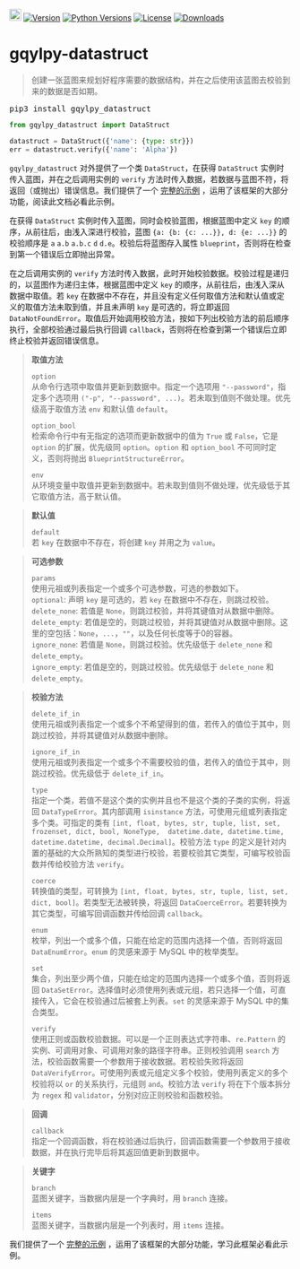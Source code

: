 [<img alt="LOGO" src="http://www.gqylpy.com/static/img/favicon.ico" height="21" width="21"/>](http://www.gqylpy.com)
[![Version](https://img.shields.io/pypi/v/gqylpy_datastruct)](https://pypi.org/project/gqylpy_datastruct/)
[![Python Versions](https://img.shields.io/pypi/pyversions/gqylpy_datastruct)](https://pypi.org/project/gqylpy_datastruct)
[![License](https://img.shields.io/pypi/l/gqylpy_datastruct)](https://github.com/gqylpy/gqylpy-datastruct/blob/master/LICENSE)
[![Downloads](https://pepy.tech/badge/gqylpy_datastruct/month)](https://pepy.tech/project/gqylpy_datastruct)

# gqylpy-datastruct

> 创建一张蓝图来规划好程序需要的数据结构，并在之后使用该蓝图去校验到来的数据是否如期。

<kbd>pip3 install gqylpy_datastruct</kbd>

```python
from gqylpy_datastruct import DataStruct

datastruct = DataStruct({'name': {type: str}})
err = datastruct.verify({'name': 'Alpha'})
```

`gqylpy_datastruct` 对外提供了一个类 `DataStruct`，在获得 `DataStruct` 实例时传入蓝图，并在之后调用实例的 `verify`
方法时传入数据，若数据与蓝图不符，将返回（或抛出）错误信息。我们提供了一个
[完整的示例](https://github.com/gqylpy/gqylpy-datastruct/blob/master/test.py)
，运用了该框架的大部分功能，阅读此文档必看此示例。

在获得 `DataStruct` 实例时传入蓝图，同时会校验蓝图，根据蓝图中定义 `key` 的顺序，从前往后，由浅入深进行校验，蓝图
`{a: {b: {c: ...}}, d: {e: ...}}` 的校验顺序是 `a` `a.b` `a.b.c` `d` `d.e`。校验后将蓝图存入属性 
`blueprint`，否则将在检查到第一个错误后立即抛出异常。

在之后调用实例的 `verify` 方法时传入数据，此时开始校验数据。校验过程是递归的，以蓝图作为递归主体，根据蓝图中定义 `key`
的顺序，从前往后，由浅入深从数据中取值。若 `key` 在数据中不存在，并且没有定义任何取值方法和默认值或定义的取值方法未取到值，并且未声明 `key`
是可选的，将立即返回 `DataNotFoundError`。取值后开始调用校验方法，按如下列出校验方法的前后顺序执行，全部校验通过最后执行回调
`callback`，否则将在检查到第一个错误后立即终止校验并返回错误信息。

> __取值方法__
> 
> <kbd>`option`</kbd>  
> 从命令行选项中取值并更新到数据中。指定一个选项用 `"--password"`，指定多个选项用
`("-p", "--password", ...)`。若未取到值则不做处理。优先级高于取值方法 `env` 和默认值 `default`。
> 
> <kbd>`option_bool`</kbd>  
> 检索命令行中有无指定的选项而更新数据中的值为 `True` 或 `False`，它是 `option` 的扩展，优先级同 `option`。`option`
和 `option_bool` 不可同时定义，否则将抛出 `BlueprintStructureError`。
> 
> <kbd>`env`</kbd>  
> 从环境变量中取值并更新到数据中。若未取到值则不做处理，优先级低于其它取值方法，高于默认值。

> __默认值__
> 
> <kbd>`default`</kbd>  
> 若 `key` 在数据中不存在，将创建 `key` 并用之为 `value`。

> __可选参数__
> 
> <kbd>`params`</kbd>  
> 使用元祖或列表指定一个或多个可选参数，可选的参数如下。  
> `optional`: 声明 `key` 是可选的，若 `key` 在数据中不存在，则跳过校验。  
> `delete_none`: 若值是 `None`，则跳过校验，并将其键值对从数据中删除。  
> `delete_empty`: 若值是空的，则跳过校验，并将其键值对从数据中删除。这里的空包括：`None`，`...`，`""`，以及任何长度等于0的容器。  
> `ignore_none`: 若值是 `None`，则跳过校验。优先级低于 `delete_none` 和 `delete_empty`。  
> `ignore_empty`: 若值是空的，则跳过校验。优先级低于 `delete_none` 和 `delete_empty`。  

> __校验方法__
> 
> <kbd>`delete_if_in`</kbd>  
> 使用元祖或列表指定一个或多个不希望得到的值，若传入的值位于其中，则跳过校验，并将其键值对从数据中删除。
> 
> <kbd>`ignore_if_in`</kbd>  
> 使用元祖或列表指定一个或多个不需要校验的值，若传入的值位于其中，则跳过校验。优先级低于 `delete_if_in`。
>
> <kbd>`type`</kbd>  
> 指定一个类，若值不是这个类的实例并且也不是这个类的子类的实例，将返回 `DataTypeError`。其内部调用 `isinstance` 
方法，可使用元组或列表指定多个类。可指定的类有 `[int, float, bytes, str, tuple, list, set, frozenset, dict, bool, NoneType, 
> datetime.date, datetime.time, datetime.datetime, decimal.Decimal]`。校验方法 `type`
的定义是针对内置的基础的大众所熟知的类型进行校验，若要校验其它类型，可编写校验函数并传给校验方法 `verify`。
> 
> <kbd>`coerce`</kbd>  
> 转换值的类型，可转换为 `[int, float, bytes, str, tuple, list, set, dict, bool]`。若类型无法被转换，将返回 
> `DataCoerceError`。若要转换为其它类型，可编写回调函数并传给回调 `callback`。
> 
> <kbd>`enum`</kbd>  
> 枚举，列出一个或多个值，只能在给定的范围内选择一个值，否则将返回 `DataEnumError`。`enum` 的灵感来源于 MySQL 中的枚举类型。
> 
> <kbd>`set`</kbd>  
> 集合，列出至少两个值，只能在给定的范围内选择一个或多个值，否则将返回 
`DataSetError`。选择值时必须使用列表或元组，若只选择一个值，可直接传入，它会在校验通过后被套上列表。`set` 的灵感来源于 MySQL 中的集合类型。
> 
> <kbd>`verify`</kbd>  
> 使用正则或函数校验数据。可以是一个正则表达式字符串、`re.Pattern` 的实例、可调用对象、可调用对象的路径字符串。正则校验调用 
> `search` 方法，校验函数需要一个参数用于接收数据。若校验失败将返回 
> `DataVerifyError`。可使用列表或元组定义多个校验，使用列表定义的多个校验将以 `or` 的关系执行，元组则 
> `and`。校验方法 `verify` 将在下个版本拆分为 `regex` 和 `validator`，分别对应正则校验和函数校验。

> __回调__
> 
> <kbd>`callback`</kbd>  
> 指定一个回调函数，将在校验通过后执行，回调函数需要一个参数用于接收数据，并在执行完毕后将其返回值更新到数据中。

> __关键字__
> 
> <kbd>`branch`</kbd>  
> 蓝图关键字，当数据内层是一个字典时，用 `branch` 连接。
> 
> <kbd>`items`</kbd>  
> 蓝图关键字，当数据内层是一个列表时，用 `items` 连接。

我们提供了一个 [完整的示例](https://github.com/gqylpy/gqylpy-datastruct/blob/master/test.py)
，运用了该框架的大部分功能，学习此框架必看此示例。
